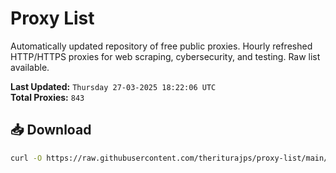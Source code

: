 # Proxy List

Automatically updated repository of free public proxies. Hourly refreshed HTTP/HTTPS proxies for web scraping, cybersecurity, and testing. Raw list available.

**Last Updated:** `Thursday 27-03-2025 18:22:06 UTC`  
**Total Proxies:** `843`

## 📥 Download
```bash
curl -O https://raw.githubusercontent.com/theriturajps/proxy-list/main/proxies.txt
